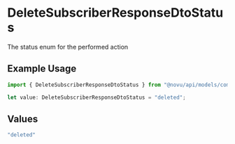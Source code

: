 # DeleteSubscriberResponseDtoStatus

The status enum for the performed action

## Example Usage

```typescript
import { DeleteSubscriberResponseDtoStatus } from "@novu/api/models/components";

let value: DeleteSubscriberResponseDtoStatus = "deleted";
```

## Values

```typescript
"deleted"
```